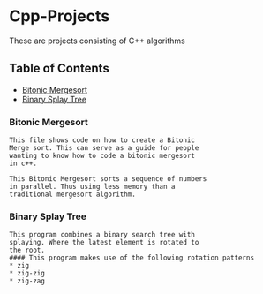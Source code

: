 # Cpp-Projects
These are projects consisting of C++ algorithms
## Table of Contents
* [Bitonic Mergesort](#bitonic_mergesort)
* [Binary Splay Tree](#binary_splay_tree)

### Bitonic Mergesort
```
This file shows code on how to create a Bitonic
Merge sort. This can serve as a guide for people 
wanting to know how to code a bitonic mergesort
in c++.

This Bitonic Mergesort sorts a sequence of numbers 
in parallel. Thus using less memory than a 
traditional mergesort algorithm.
```
### Binary Splay Tree
```
This program combines a binary search tree with 
splaying. Where the latest element is rotated to 
the root. 
#### This program makes use of the following rotation patterns
* zig
* zig-zig
* zig-zag 
```
